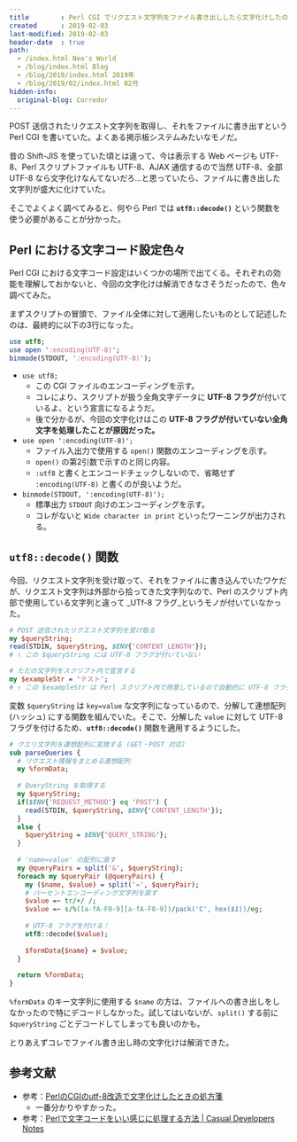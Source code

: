 ```yaml
---
title        : Perl CGI でリクエスト文字列をファイル書き出ししたら文字化けしたのを直した
created      : 2019-02-03
last-modified: 2019-02-03
header-date  : true
path:
  - /index.html Neo's World
  - /blog/index.html Blog
  - /blog/2019/index.html 2019年
  - /blog/2019/02/index.html 02月
hidden-info:
  original-blog: Corredor
---
```


POST 送信されたリクエスト文字列を取得し、それをファイルに書き出すという Perl CGI を書いていた。よくある掲示板システムみたいなモノだ。

昔の Shift-JIS を使っていた頃とは違って、今は表示する Web ページも UTF-8、Perl スクリプトファイルも UTF-8、AJAX 通信するので当然 UTF-8、全部 UTF-8 なら文字化けなんてないだろ…と思っていたら、ファイルに書き出した文字列が盛大に化けていた。

そこでよくよく調べてみると、何やら Perl では **`utf8::decode()`** という関数を使う必要があることが分かった。

## Perl における文字コード設定色々

Perl CGI における文字コード設定はいくつかの場所で出てくる。それぞれの効能を理解しておかないと、今回の文字化けは解消できなさそうだったので、色々調べてみた。

まずスクリプトの冒頭で、ファイル全体に対して適用したいものとして記述したのは、最終的に以下の3行になった。

```perl
use utf8;
use open ':encoding(UTF-8)';
binmode(STDOUT, ':encoding(UTF-8)');
```

- `use utf8;`
  - この CGI ファイルのエンコーディングを示す。
  - コレにより、スクリプトが扱う全角文字データに **UTF-8 フラグ**が付いているよ、という宣言になるようだ。
  - 後で分かるが、今回の文字化けはこの **UTF-8 フラグが付いていない全角文字を処理したことが原因だった。**
- `use open ':encoding(UTF-8)';`
  - ファイル入出力で使用する `open()` 関数のエンコーディングを示す。
  - `open()` の第2引数で示すのと同じ内容。
  - `:utf8` と書くとエンコードチェックしないので、省略せず `:encoding(UTF-8)` と書くのが良いようだ。
- `binmode(STDOUT, ':encoding(UTF-8)');`
  - 標準出力 `STDOUT` 向けのエンコーディングを示す。
  - コレがないと `Wide character in print` といったワーニングが出力される。

## `utf8::decode()` 関数

今回、リクエスト文字列を受け取って、それをファイルに書き込んでいたワケだが、リクエスト文字列は外部から拾ってきた文字列なので、Perl のスクリプト内部で使用している文字列と違って _UTf-8 フラグ_というモノが付いていなかった。

```perl
# POST 送信されたリクエスト文字列を受け取る
my $queryString;
read(STDIN, $queryString, $ENV{'CONTENT_LENGTH'});
# ↑ この $queryString には UTF-8 フラグが付いていない

# ただの文字列をスクリプト内で宣言する
my $exampleStr = 'テスト';
# ↑ この $exampleStr は Perl スクリプト内で用意しているので自動的に UTF-8 フラグが付いている
```

変数 `$queryString` は `key=value` な文字列になっているので、分解して連想配列 (ハッシュ) にする関数を組んでいた。そこで、分解した `value` に対して UTF-8 フラグを付けるため、**`utf8::decode()`** 関数を適用するようにした。

```perl
# クエリ文字列を連想配列に変換する (GET・POST 対応)
sub parseQueries {
  # リクエスト情報をまとめる連想配列
  my %formData;
  
  # QueryString を取得する
  my $queryString;
  if($ENV{'REQUEST_METHOD'} eq 'POST') {
    read(STDIN, $queryString, $ENV{'CONTENT_LENGTH'});
  }
  else {
    $queryString = $ENV{'QUERY_STRING'};
  }
  
  # 'name=value' の配列に直す
  my @queryPairs = split('&', $queryString);
  foreach my $queryPair (@queryPairs) {
    my ($name, $value) = split('=', $queryPair);
    # パーセントエンコーディング文字列を戻す
    $value =~ tr/+/ /;
    $value =~ s/%([a-fA-F0-9][a-fA-F0-9])/pack('C', hex($1))/eg;
    
    # UTF-8 フラグを付ける！
    utf8::decode($value);
    
    $formData{$name} = $value;
  }
  
  return %formData;
}
```

`%formData` のキー文字列に使用する `$name` の方は、ファイルへの書き出しをしなかったので特にデコードしなかった。試してはいないが、`split()` する前に `$queryString` ごとデコードしてしまっても良いのかも。

とりあえずコレでファイル書き出し時の文字化けは解消できた。

## 参考文献

- 参考：[PerlのCGIのutf-8改造で文字化けしたときの処方箋](http://mycc.s33.xrea.com/data/pc/perl_use_utf8.html)
  - 一番分かりやすかった。
- 参考：[Perlで文字コードをいい感じに処理する方法 | Casual Developers Notes](https://casualdevelopers.com/tech-tips/how-to-manage-charcode-with-perl/)
